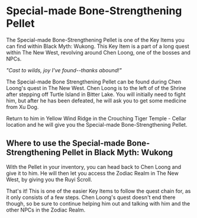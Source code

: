 # Special-made Bone-Strengthening Pellet

The Special-made Bone-Strengthening Pellet is one of the Key Items you can find within Black Myth: Wukong. This Key Item is a part of a long quest within The New West, revolving around Chen Loong, one of the bosses and NPCs. 

_"Cast to wilds, joy I've found--thanks abound!"_

The Special-made Bone Strengthening Pellet can be found during Chen Loong's quest in The New West. Chen Loong is to the left of of the Shrine after stepping off Turtle Island in Bitter Lake. You will initially need to fight him, but after he has been defeated, he will ask you to get some medicine from Xu Dog. 

Return to him in Yellow Wind Ridge in the Crouching Tiger Temple - Cellar location and he will give you the Special-made Bone-Strengthening Pellet. 

## Where to use the Special-made Bone-Strengthening Pellet in Black Myth: Wukong

With the Pellet in your inventory, you can head back to Chen Loong and give it to him. He will then let you access the Zodiac Realm in The New West, by giving you the Ruyi Scroll. 

That's it! This is one of the easier Key Items to follow the quest chain for, as it only consists of a few steps. Chen Loong's quest doesn't end there though, so be sure to continue helping him out and talking with him and the other NPCs in the Zodiac Realm. 
